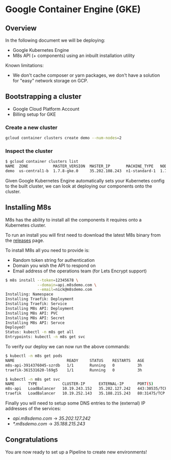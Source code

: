 Google Container Engine (GKE)
=============================

## Overview

In the following document we will be deploying:

* Google Kubernetes Engine
* M8s API (+ components) using an inbuilt installation utility

Known limitations:

* We don't cache composer or yarn packages, we don't have a solution for "easy" network storage on GCP.

## Bootstrapping a cluster

* Google Cloud Platform Account
* Billing setup for GKE

### Create a new cluster

```bash
gcloud container clusters create demo --num-nodes=2
```

### Inspect the cluster

```bash
$ gcloud container clusters list
NAME  ZONE           MASTER_VERSION  MASTER_IP       MACHINE_TYPE   NODE_VERSION  NUM_NODES  STATUS
demo  us-central1-b  1.7.8-gke.0     35.202.108.243  n1-standard-1  1.7.8-gke.0   2          RUNNING
```

Given Google Kubernetes Engine automatically sets your Kubernetes config to the built cluster, we can
look at deploying our components onto the cluster.

## Installing M8s

M8s has the ability to install all the components it requires onto a Kubernetes cluster.

To run an install you will first need to download the latest M8s binary from the [releases](https://github.com/previousnext/m8s/releases) page.

To install M8s all you need to provide is:

* Random token string for authentication
* Domain you wish the API to respond on
* Email address of the operations team (for Lets Encrypt support)

```bash
$ m8s install --token=12345678 \
              --domain=api.m8sdemo.com \
              --email=nick@m8sdemo.com
Installing: Namespace
Installing Traefik: Deployment
Installing Traefik: Service
Installing M8s API: Deployment
Installing M8s API: PVC
Installing M8s API: Secret
Installing M8s API: Servce
Deployed!
Status: kubectl -n m8s get all
Entrypoints: kubectl -n m8s get svc
```

To verify our deploy we can now run the above commands:

```bash
$ kubectl -n m8s get pods
NAME                       READY     STATUS    RESTARTS   AGE
m8s-api-3914376045-szrdb   1/1       Running   0          3h
traefik-361531620-l69g5    1/1       Running   0          3h
```

```bash
$ kubectl -n m8s get svc
NAME      TYPE           CLUSTER-IP      EXTERNAL-IP      PORT(S)         AGE
m8s-api   LoadBalancer   10.19.243.152   35.202.127.242   443:30535/TCP   3m
traefik   LoadBalancer   10.19.252.143   35.188.215.243   80:31475/TCP    3m
```

Finally you will need to setup some DNS entries to the (external) IP addresses of the services:

* _api.m8sdemo.com_ -> _35.202.127.242_
* _*.m8sdemo.com_ -> _35.188.215.243_

## Congratulations

You are now ready to set up a Pipeline to create new environments!
